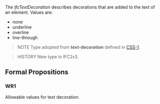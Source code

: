 The _IfcTextDecoration_ describes decorations that are added to the text of an element. Values are:

* none
* underline
* overline
* line-through


<!-- end of short definition -->

> NOTE Type adopted from **text-decoration** defined in [CSS-1](../content/bibliography.htm#CSS1).

> HISTORY New type in IFC2x3.

## Formal Propositions

### WR1
Allowable values for text decoration.

